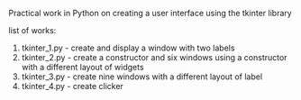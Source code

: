 Practical work in Python on creating a user interface using the tkinter library

list of works:
1. tkinter_1.py - create and display a window with two labels 
2. tkinter_2.py - create a constructor and six windows using a constructor with a different layout of widgets
3. tkinter_3.py - create nine windows with a different layout of label
4. tkinter_4.py - create clicker